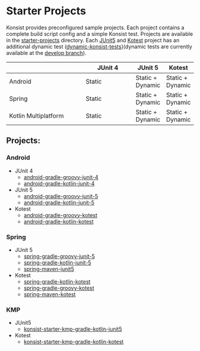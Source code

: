 # Starter Projects

Konsist provides preconfigured sample projects. Each project contains a complete build script config and a simple Konsist test. Projects are available in the [starter-projects](https://github.com/LemonAppDev/konsist/tree/develop/samples/starter-projects) directory. Each [JUnit5](https://junit.org/junit5/) and [Kotest](https://kotest.io/) project has an additional dynamic test ([dynamic-konsist-tests](../advanced/dynamic-konsist-tests/ "mention"))(dynamic tests are currently available at the [develop branch](https://github.com/LemonAppDev/konsist/tree/develop/samples/starter-projects)).

<table><thead><tr><th width="225"></th><th width="148">JUnit 4</th><th>JUnit 5</th><th>Kotest</th></tr></thead><tbody><tr><td>Android</td><td>Static</td><td>Static + Dynamic</td><td>Static + Dynamic</td></tr><tr><td>Spring</td><td>Static</td><td>Static + Dynamic</td><td>Static + Dynamic</td></tr><tr><td>Kotlin Multiplatform</td><td>Static</td><td>Static + Dynamic</td><td>Static + Dynamic</td></tr></tbody></table>

## Projects:

### Android

* JUnit 4
  * [android-gradle-groovy-junit-4](https://github.com/LemonAppDev/konsist/tree/main/samples/starter-projects/android-gradle-groovy-junit-4)
  * [android-gradle-kotlin-junit-4](https://github.com/LemonAppDev/konsist/tree/main/samples/starter-projects/android-gradle-kotlin-junit-4)
* JUnit 5
  * [android-gradle-groovy-junit-5](https://github.com/LemonAppDev/konsist/tree/main/samples/starter-projects/android-gradle-groovy-junit-5)
  * [android-gradle-kotlin-junit-5](https://github.com/LemonAppDev/konsist/tree/main/samples/starter-projects/android-gradle-kotlin-junit-5)
* Kotest
  * [android-gradle-groovy-kotest](https://github.com/LemonAppDev/konsist/tree/main/samples/starter-projects/android-gradle-groovy-kotest)
  * [android-gradle-kotlin-kotest](https://github.com/LemonAppDev/konsist/tree/main/samples/starter-projects/android-gradle-kotlin-kotest)

### Spring

* JUnit 5
  * [spring-gradle-groovy-junit-5](https://github.com/LemonAppDev/konsist/tree/main/samples/starter-projects/spring-gradle-groovy-junit-5)
  * [spring-gradle-kotlin-junit-5](https://github.com/LemonAppDev/konsist/tree/main/samples/starter-projects/spring-gradle-kotlin-junit-5)
  * [spring-maven-junit5](https://github.com/LemonAppDev/konsist/tree/main/samples/starter-projects/spring-maven-junit5)
* Kotest
  * [spring-gradle-kotlin-kotest](https://github.com/LemonAppDev/konsist/tree/main/samples/starter-projects/spring-gradle-kotlin-kotest)
  * [spring-gradle-groovy-kotest](https://github.com/LemonAppDev/konsist/tree/main/samples/starter-projects/spring-gradle-groovy-kotest)
  * [spring-maven-kotest](https://github.com/LemonAppDev/konsist/tree/main/samples/starter-projects/spring-maven-kotest)

### KMP

* JUnit5
  * [konsist-starter-kmp-gradle-kotlin-junit5](https://github.com/LemonAppDev/konsist/tree/main/samples/starter-projects/kmp-gradle-kotlin-junit5)
* Kotest
  * [konsist-starter-kmp-gradle-kotlin-kotest](https://github.com/LemonAppDev/konsist/tree/main/samples/starter-projects/kmp-gradle-kotlin-kotest)
